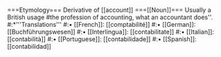 ===Etymology===
Derivative of [[account]]
===[[Noun]]===
Usually a British usage
#the profession of accounting, what an accountant does''. 
#:*'''Translations'''
#:• [[French]]: [[comptabilité]]
#:• [[German]]: [[Buchführungswesen]]
#:• [[Interlingua]]: [[contabilitate]]
#:• [[Italian]]: [[contabilità]]
#:• [[Portuguese]]: [[contabilidade]]
#:• [[Spanish]]: [[contabilidad]]